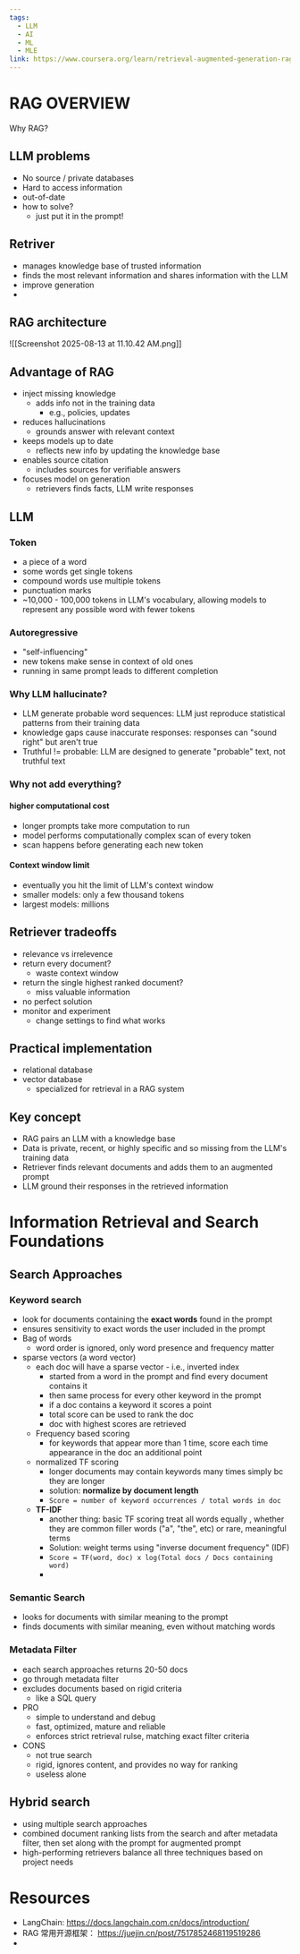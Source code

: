```yaml
---
tags:
  - LLM
  - AI
  - ML
  - MLE
link: https://www.coursera.org/learn/retrieval-augmented-generation-rag/
---
```

# RAG OVERVIEW 
Why RAG?
##  LLM problems
- No source / private databases
- Hard to access information
- out-of-date
- how to solve?
	- just put it in the prompt!
## Retriver
- manages knowledge base of trusted information
- finds the most relevant information and shares information with the LLM
- improve generation
- 
## RAG architecture
![[Screenshot 2025-08-13 at 11.10.42 AM.png]]

## Advantage of RAG
- inject missing knowledge
	- adds info not in the training data
		- e.g., policies, updates
- reduces hallucinations
	- grounds answer with relevant context
- keeps models up to date
	- reflects new info by updating the knowledge base
- enables source citation
	- includes sources for verifiable answers
- focuses model on generation
	- retrievers finds facts, LLM write responses
## LLM
### Token
- a piece of a word
- some words get single tokens
- compound words use multiple tokens
- punctuation marks
- ~10,000 - 100,000 tokens in LLM's vocabulary, allowing models to represent any possible word with fewer tokens
### Autoregressive
- "self-influencing"
- new tokens make sense in context of old ones
- running in same prompt leads to different completion
### Why LLM hallucinate?
- LLM generate probable word sequences: LLM just reproduce statistical patterns from their training data
- knowledge gaps cause inaccurate responses: responses can "sound right" but aren't true
- Truthful != probable: LLM are designed to generate "probable" text, not truthful text
### Why not add everything?
#### higher computational cost
- longer prompts take more computation to run
- model performs computationally complex scan of every token
- scan happens before generating each new token
#### Context window limit
- eventually you hit the limit of LLM's context window
- smaller models: only a few thousand tokens
- largest models: millions
## Retriever tradeoffs
- relevance vs irrelevence
- return every document?
	- waste context window
- return the single highest ranked document?
	- miss valuable information
- no perfect solution
- monitor and experiment
	- change settings to find what works
## Practical implementation 
- relational database
- vector database
	- specialized for retrieval in a RAG system
## Key concept
- RAG pairs an LLM with a knowledge base
- Data is private, recent, or highly specific and so missing from the LLM's training data
- Retriever finds relevant documents and adds them to an augmented prompt
- LLM ground their responses in the retrieved information

# Information Retrieval and Search Foundations
## Search Approaches
### **Keyword search**
- look for documents containing the **exact words** found in the prompt
- ensures sensitivity to exact words the user included in the prompt
- Bag of words
	- word order is ignored, only word presence and frequency matter
- sparse vectors (a word vector)
	- each doc will have a sparse vector - i.e., inverted index
		- started from a word in the prompt and find every document contains it
		- then same process for every other keyword in the prompt
		- if a doc contains a keyword it scores a point
		- total score can be used to rank the doc
		- doc with highest scores are retrieved
	- Frequency based scoring
		- for keywords that appear more than 1 time, score each time appearance in the doc an additional point
	- normalized TF scoring
		- longer documents may contain keywords many times simply bc they are longer
		- solution: **normalize by document length**
		- `Score = number of keyword occurrences / total words in doc`
	- **TF-IDF** 
		- another thing: basic TF scoring treat all words equally , whether they are common filler words ("a", "the", etc) or rare, meaningful terms
		- Solution: weight terms using "inverse document frequency" (IDF)
		- `Score = TF(word, doc) x log(Total docs / Docs containing word)`
		- 
### **Semantic Search**
- looks for documents with similar meaning to the prompt
- finds documents with similar meaning, even without matching words
### **Metadata Filter**
- each search approaches returns 20-50 docs
- go through metadata filter
- excludes documents based on rigid criteria
	- like a SQL query 
- PRO
	- simple to understand and debug
	- fast, optimized, mature and reliable
	- enforces strict retrieval rulse, matching exact filter criteria
- CONS
	- not true search
	- rigid, ignores content, and provides no way for ranking
	- useless alone
## Hybrid search
- using multiple search approaches
- combined document ranking lists from the search and after metadata filter, then set along with the prompt for augmented prompt
- high-performing retrievers balance all three techniques based on project needs







# Resources
- LangChain: https://docs.langchain.com.cn/docs/introduction/
- RAG 常用开源框架： https://juejin.cn/post/7517852468119519286
- 
